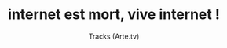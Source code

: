 ---
layout: post
title: "internet est mort, vive internet !"
link: https://www.arte.tv/fr/videos/119473-014-A/tracks/
author: Tracks (Arte.tv)
published_date: 30/10/2024
description: "Et si l'Apocalypse avait déjà eu lieu... sur internet ? La preuve : des images de Jésus en crevette qui envahissent nos fils d’actualité facebook abandonnés et amassent des millions de likes et de commentaires. “Shrimp Jesus”, seigneur des crustacés version intelligence artificielle, est l'une des nombreuses manifestations de la théorie de l'internet mort, une théorie du complot un peu barge qui révèle pourtant un changement bien réel sur le web : les bots sont en train de nous grand remplacer. Aujourd'hui, plus de la moitié du trafic internet est généré par des bots, et la plupart de nos interactions en ligne n'ont donc quasiment plus rien d'humain. Tracks part à la rencontre des artistes qui préparent les funérailles du World Wide web, et imaginent la vie après la déconnexion. L'artiste Aleks Slota, habitué des performances extrêmes, est devenu collectionneur des images pieuses générées par ia sur un internet zombie qui vit ses dernières heures, le duo ! Mediengruppe Bitnik recherche la source des diktats algorithmiques qui influencent notre vision du monde, tandis que Lou Fauroux nous emmène en cure de désintoxication après l’effondrement du web. 
internet, 1983 - ? RIP."
language: fr
categories: "Liens"
tags: "internet vidéos ia"
og-tags: "22/10/2024"
permalink: /:categories/:year/:month/:day/:title/
---